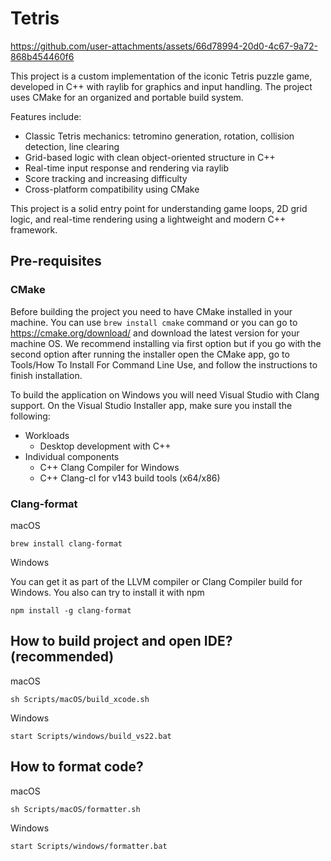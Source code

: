 # Tetris

https://github.com/user-attachments/assets/66d78994-20d0-4c67-9a72-868b454460f6

This project is a custom implementation of the iconic Tetris puzzle game, developed in C++ with raylib for graphics and input handling. The project uses CMake for an organized and portable build system.

Features include:

- Classic Tetris mechanics: tetromino generation, rotation, collision detection, line clearing
- Grid-based logic with clean object-oriented structure in C++
- Real-time input response and rendering via raylib
- Score tracking and increasing difficulty
- Cross-platform compatibility using CMake

This project is a solid entry point for understanding game loops, 2D grid logic, and real-time rendering using a lightweight and modern C++ framework.

## Pre-requisites

### CMake

Before building the project you need to have CMake installed in your machine. You can use `brew install cmake` command or you can go to https://cmake.org/download/ and download the latest version for your machine OS. We recommend installing via first option but if you go with the second option after running the installer open the CMake app, go to Tools/How To Install For Command Line Use, and follow the instructions to finish installation.

To build the application on Windows you will need Visual Studio with Clang support. On the Visual Studio Installer app, make sure you install the following:

* Workloads
    * Desktop development with C++
* Individual components
    * C++ Clang Compiler for Windows
    * C++ Clang-cl for v143 build tools (x64/x86)

### Clang-format

macOS
```
brew install clang-format
```

Windows

You can get it as part of the LLVM compiler or Clang Compiler build for Windows. You also can try to install it with npm
```
npm install -g clang-format
```

## How to build project and open IDE? (recommended)

macOS
```
sh Scripts/macOS/build_xcode.sh
```

Windows
```
start Scripts/windows/build_vs22.bat
```

## How to format code?

macOS
```
sh Scripts/macOS/formatter.sh
```

Windows
```
start Scripts/windows/formatter.bat
```

